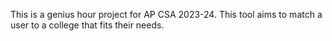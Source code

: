 This is a genius hour project for AP CSA 2023-24. This tool aims to match a user to a college that fits their needs.
